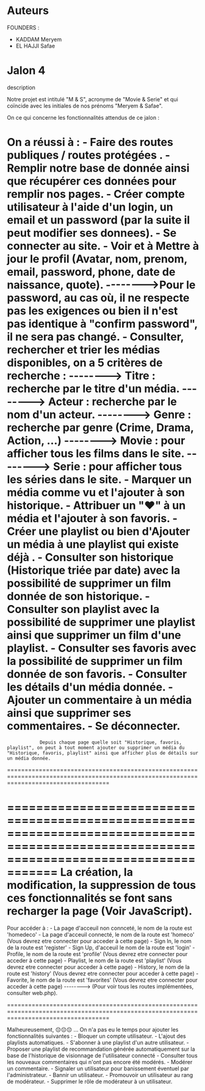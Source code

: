 Auteurs
=======

FOUNDERS : 
-   KADDAM Meryem
-   EL HAJJI Safae

Jalon 4
=======

description 

Notre projet est intitulé "M & S", acronyme de "Movie & Serie" et qui coïncide avec les initiales de nos prénoms "Meryem & Safae".

On ce qui concerne les fonctionnalités attendus de ce jalon : 

On a réussi à :
                - Faire des routes publiques / routes protégées .
                - Remplir notre base de donnée ainsi que récupérer ces données pour remplir nos pages.
                - Créer compte utilisateur à l'aide d'un login, un email et un password (par la suite il peut modifier ses donnees).
                - Se connecter au site.
                - Voir et à Mettre à jour le profil (Avatar, nom, prenom, email, password, phone, date de naissance, quote).
                    -------->Pour le password, au cas où, il ne respecte pas les exigences ou bien il n'est pas identique à  "confirm password", il ne sera pas changé.
                - Consulter, rechercher et trier les médias disponibles, on a 5 critères de recherche :
                    --------> Titre : recherche par le titre d'un média.
                    --------> Acteur : recherche par le nom d'un acteur.
                    --------> Genre : recherche par genre (Crime, Drama, Action, ...)
                    --------> Movie : pour afficher tous les films dans le site.
                    --------> Serie : pour afficher tous les séries dans le site.
                - Marquer un média comme vu et l'ajouter à son historique.
                - Attribuer un "❤" à un média et l'ajouter à son favoris.
                - Créer une playlist ou bien d'Ajouter un média à une playlist qui existe déjà .
                - Consulter son historique (Historique triée par date) avec la possibilité de supprimer un film donnée de son historique.
                - Consulter son playlist avec la possibilité de supprimer une playlist ainsi que supprimer un film d'une playlist.
                - Consulter ses favoris avec la possibilité de supprimer un film donnée de son favoris.
                - Consulter les détails d'un média donnée.
                - Ajouter un commentaire à un média ainsi que supprimer ses commentaires.
                - Se déconnecter.
=========================================================================================================================================
                Depuis chaque page quelle soit "Historique, favoris, playlist", on peut à tout moment ajouter ou supprimer un média du "Historique, favoris, playlist" ainsi que afficher plus de détails sur un média donnée. 
=========================================================================================================================================

=========================================================================================================================================
La création, la modification, la suppression de tous ces fonctionnalités se font sans recharger la page (Voir JavaScript).
=========================================================================================================================================

Pour accéder à :
                - La page d'acceuil non connceté, le nom de la route est 'homedeco'
                - La page d'acceuil connecté, le nom de la route est 'homeco' (Vous devrez etre connecter pour acceder à cette page)
                - Sign In, le nom de la route est 'register'
                - Sign Up, d'acceuil le nom de la route est 'login'
                - Profile, le nom de la route est 'profile'  (Vous devrez etre connecter pour acceder à cette page)
                - Playlist, le nom de la route est 'playlist'  (Vous devrez etre connecter pour acceder à cette page)
                - History, le nom de la route est 'history'   (Vous devrez etre connecter pour acceder à cette page)
                - Favorite, le nom de la route est 'favorites' (Vous devrez etre connecter pour acceder à cette page)
                --------> (Pour voir tous les routes implémentées, consulter web.php).

=========================================================================================================================================

Malheureusement, 😔😔😔 ...
On n'a pas eu le temps pour ajouter les fonctionnalités suivantes :
                - Bloquer un compte utilisateur.
                - L'ajout des playlists automatiques.
                - S'abonner à une playlist d'un autre utilisateur.
                - Proposer une playlist de recommandation générée automatiquement sur la base de l'historique de visionnage de l'utilisateur connecté
                - Consulter tous les nouveaux commentaires qui n'ont pas encore été modérés.
                - Modérer un commentaire.
                - Signaler un utilisateur pour banissement éventuel par l'administrateur.
                - Bannir un utilisateur.
                - Promouvoir un utilisateur au rang de modérateur.
                - Supprimer le rôle de modérateur à un utilisateur.